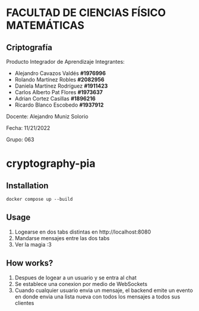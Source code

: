 # FACULTAD DE CIENCIAS FÍSICO MATEMÁTICAS
## Criptografía
Producto Integrador de Aprendizaje
Integrantes:
- Alejandro Cavazos Valdés **#1976996**
- Rolando Martínez Robles  **#2082956**
- Daniela Martínez Rodríguez **#1911423**
- Carlos Alberto Pat Flores **#1973637**
- Adrian Cortez Casillas **#1896216**
- Ricardo Blanco Escobedo **#1937912**

Docente: Alejandro Muniz Solorio

Fecha: 11/21/2022

Grupo: 063

# cryptography-pia

## Installation
``` docker compose up --build ```
## Usage
1. Logearse en dos tabs distintas en http://localhost:8080
2. Mandarse mensajes entre las dos tabs
3. Ver la magia :3
## How works?
1. Despues de logear a un usuario y se entra al chat
2. Se establece una conexion por medio de WebSockets
3. Cuando cualquier usuario envia un mensaje,
el backend emite un evento en donde envia una lista nueva con todos los mensajes a todos sus clientes
